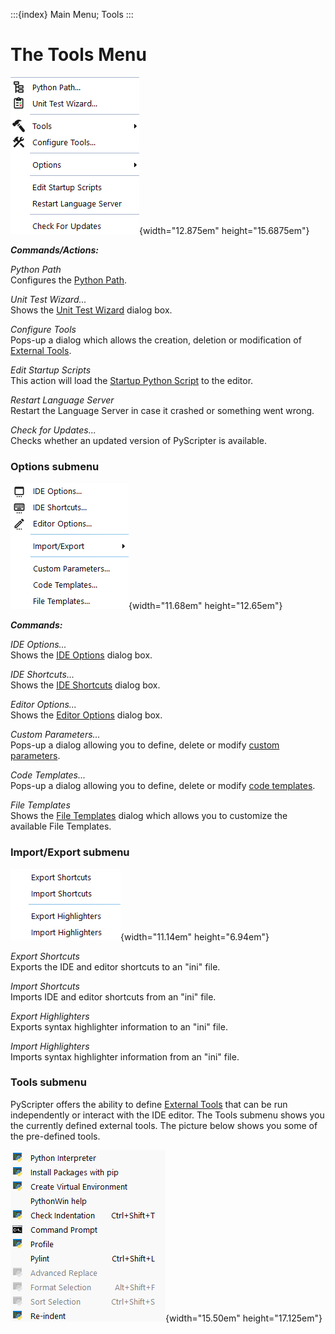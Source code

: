 :::{index} Main Menu; Tools
:::

# The Tools Menu

![graphic](images/toolsmenu1.png){width="12.875em"  height="15.6875em"}
  

***Commands/Actions:***

*Python Path*\
Configures the [Python Path](pythonpath).

*Unit Test Wizard...*\
Shows the [Unit Test Wizard](unittesting) dialog box.

*Configure Tools*\
Pops-up a dialog which allows the creation, deletion or modification of 
[External Tools](externaltools).

*Edit Startup Scripts*\
This action will load the [Startup Python Script](startup-python-scripts) to the editor.

*Restart Language Server*\
Restart the Language Server in case it crashed or something went wrong.

*Check for Updates...*\
Checks whether an updated version of PyScripter is available.

### Options submenu

![graphic](images/toolsmenu3.png){width="11.68em"  height="12.65em"}

***Commands:***

*IDE Options...*\
Shows the [IDE Options](ideoptions) dialog box.

*IDE Shortcuts...*\
Shows the [IDE Shortcuts](ideshortcuts) dialog box.

*Editor Options...*\
Shows the [Editor Options](editoroptions) dialog box.

*Custom Parameters...*\
Pops-up a  dialog allowing you to define, delete or modify 
[custom parameters](parameters.md#custom-parameters).

*Code Templates...*\
Pops-up a  dialog allowing you to define, delete or modify 
[code templates](codetemplates).

*File Templates*\
Shows the [File Templates](filetemplates) dialog which allows you to 
customize the available File Templates.


### Import/Export submenu

![graphic](images/toolsmenu4.png){width="11.14em"  height="6.94em"}

*Export Shortcuts*\
Exports the IDE and editor shortcuts to an "ini" file.

*Import Shortcuts*\
Imports IDE and editor shortcuts from an "ini" file.

*Export Highlighters*\
Exports syntax highlighter information to an "ini" file.

*Import Highlighters*\
Imports syntax highlighter information from an "ini" file.


### Tools submenu

PyScripter offers the ability to define [External Tools](externaltools) 
that can be run independently or interact with the IDE editor. The 
Tools submenu shows you the currently defined external tools. The picture 
below shows you some of the pre-defined tools.

![graphic](images/toolsmenu5.png){width="15.50em"  height="17.125em"}
